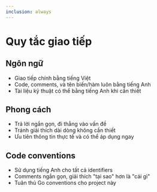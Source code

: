 ```yaml
---
inclusion: always
---
```


# Quy tắc giao tiếp

## Ngôn ngữ
- Giao tiếp chính bằng tiếng Việt
- Code, comments, và tên biến/hàm luôn bằng tiếng Anh
- Tài liệu kỹ thuật có thể bằng tiếng Anh khi cần thiết

## Phong cách
- Trả lời ngắn gọn, đi thẳng vào vấn đề
- Tránh giải thích dài dòng không cần thiết
- Ưu tiên thông tin thực tế và có thể áp dụng ngay

## Code conventions
- Sử dụng tiếng Anh cho tất cả identifiers
- Comments ngắn gọn, giải thích "tại sao" hơn là "cái gì"
- Tuân thủ Go conventions cho project này
